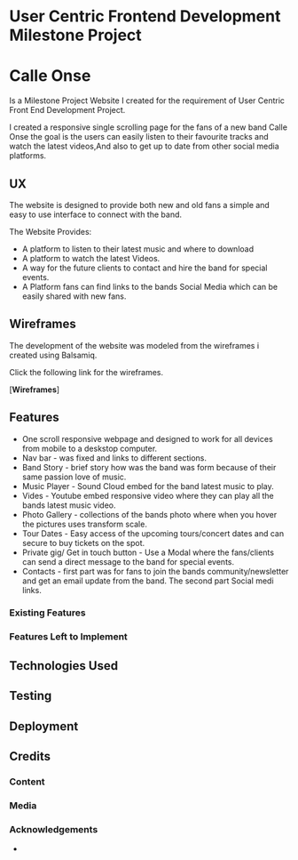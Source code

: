 # User Centric Frontend Development Milestone Project

# Calle Onse

<p>Is a Milestone Project Website I created for the requirement of User Centric Front End Development Project.<p>
<p>I created a responsive single scrolling page for the fans of a new band Calle Onse the goal is the users can easily listen to their favourite tracks and watch the latest videos,And also to get up to date from other social media platforms.

## UX

The website is designed to provide both new and old fans a simple and easy to use interface to connect with the band.

The Website Provides:

* A platform to listen to their latest music and where to download
* A platform to watch the latest Videos.
* A way for the future clients to contact and hire the band for special events.
* A Platform fans can find links to the bands Social Media which can be easily shared with new fans.

## Wireframes

The development of the website was modeled from the wireframes i created using Balsamiq.

Click the following link for the wireframes.

[**Wireframes**]

## Features

* One scroll responsive webpage and designed to work for all devices from mobile to a deskstop computer.
* Nav bar -  was fixed and links to different sections.
* Band Story - brief story how was the band was form because of their same passion love of music.
* Music Player - Sound Cloud embed for the band latest music to play.
* Vides - Youtube embed responsive video where they can play all the bands latest music video.
* Photo Gallery - collections of the bands photo where when you hover the pictures uses transform scale.
* Tour Dates - Easy access of the upcoming tours/concert dates and can secure to buy tickets on the spot.
* Private gig/ Get in touch button - Use a Modal where the fans/clients can send a direct message to the band for special events.
* Contacts - first part was for fans to join the bands community/newsletter and get an email update from the band. The second part Social medi links.

### Existing Features
### Features Left to Implement

## Technologies Used


## Testing

## Deployment

## Credits

### Content

### Media

### Acknowledgements
- 

